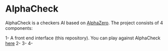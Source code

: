 # AlphaCheck

AlphaCheck is a checkers AI based on [AlphaZero](https://arxiv.org/abs/1712.01815). The project consists of 4 components:

1- A front end interface (this repository). You can play against AlphaCheck [here](https://ezzeddinesai.github.io/AlphaCheck_frontend/)
2-
3-
4-

